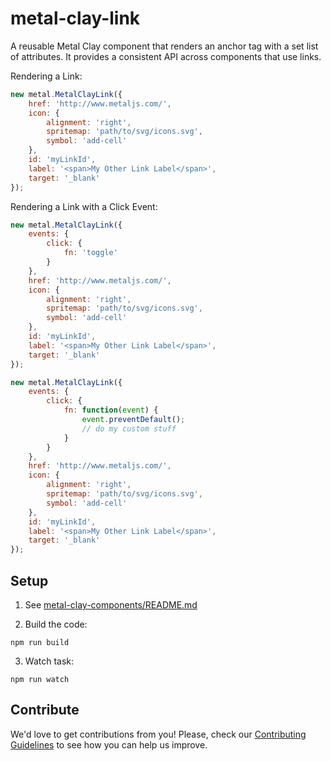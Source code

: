 # metal-clay-link

A reusable Metal Clay component that renders an anchor tag with a set list of attributes. It provides a consistent API across components that use links.

Rendering a Link:
```javascript
new metal.MetalClayLink({
	href: 'http://www.metaljs.com/',
	icon: {
		alignment: 'right',
		spritemap: 'path/to/svg/icons.svg',
		symbol: 'add-cell'
	},
	id: 'myLinkId',
	label: '<span>My Other Link Label</span>',
	target: '_blank'
});
```

Rendering a Link with a Click Event:
```javascript
new metal.MetalClayLink({
	events: {
		click: {
			fn: 'toggle'
		}
	},
	href: 'http://www.metaljs.com/',
	icon: {
		alignment: 'right',
		spritemap: 'path/to/svg/icons.svg',
		symbol: 'add-cell'
	},
	id: 'myLinkId',
	label: '<span>My Other Link Label</span>',
	target: '_blank'
});
```

```javascript
new metal.MetalClayLink({
	events: {
		click: {
			fn: function(event) {
				event.preventDefault();
				// do my custom stuff
			}
		}
	},
	href: 'http://www.metaljs.com/',
	icon: {
		alignment: 'right',
		spritemap: 'path/to/svg/icons.svg',
		symbol: 'add-cell'
	},
	id: 'myLinkId',
	label: '<span>My Other Link Label</span>',
	target: '_blank'
});
```

## Setup

1. See [metal-clay-components/README.md](https://github.com/metal/metal-clay-components/blob/master/README.md)

2. Build the code:

  ```
  npm run build
  ```

3. Watch task:

  ```
  npm run watch
  ```

## Contribute

We'd love to get contributions from you! Please, check our [Contributing Guidelines](https://github.com/metal/metal-clay-components/blob/master/CONTRIBUTING.md) to see how you can help us improve.
